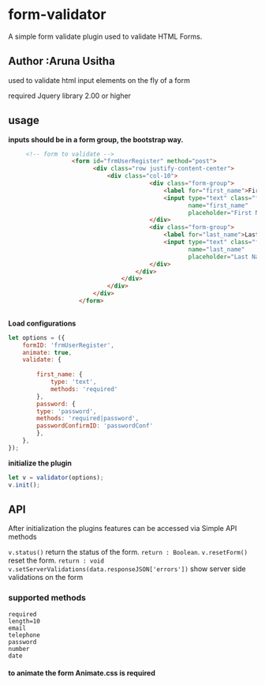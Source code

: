 
# form-validator
A simple form validate plugin used to validate HTML Forms.  

## Author :Aruna Usitha

 used to validate html input elements on the fly
 of a form

 required Jquery library 2.00 or higher

## usage

  **inputs should be in a form group, the bootstrap way.** 
  
```html
     <!-- form to validate -->
                  <form id="frmUserRegister" method="post">
                        <div class="row justify-content-center">
                            <div class="col-10">                                                      
                                        <div class="form-group">
                                            <label for="first_name">First Name</label>
                                            <input type="text" class="form-control form-control-sm" id="first_name"
                                                   name="first_name"
                                                   placeholder="First Name">
                                        </div>
                                        <div class="form-group">
                                            <label for="last_name">Last Name</label>
                                            <input type="text" class="form-control form-control-sm" id="last_name"
                                                   name="last_name"
                                                   placeholder="Last Name">
                                        </div> 
                                    </div>
                                </div>
                            </div>
                        </div>
                    </form>
    
```


**Load configurations**
```javascript
let options = ({
    formID: 'frmUserRegister',
    animate: true,
    validate: {
       
        first_name: {
            type: 'text',
            methods: 'required'
        },
        password: {  
		type: 'password',  
		methods: 'required|password',  
		passwordConfirmID: 'passwordConf'  
		},
    },
});
```


**initialize the plugin**
```javascript
let v = validator(options);
v.init();
```
## API
After initialization the plugins features can be accessed via Simple API methods


`v.status()` return the status of the form. `return : Boolean`. 
`v.resetForm()`  reset the form. `return : void`
`v.setServerValidations(data.responseJSON['errors'])`  show server side validations on the form

### supported methods

    required
    length=10
    email
    telephone
    password
    number 
    date
	

  
  #### to animate the form Animate.css is required




